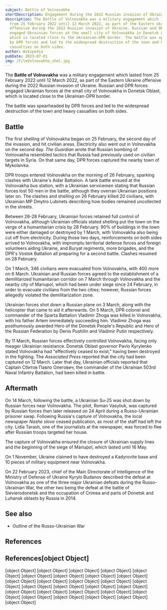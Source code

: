 ```yaml
---
subject: Battle of Volnovakha
shortDescription: Engagement during the 2022 Russian invasion of Ukraine
description: The Battle of Volnovakha was a military engagement which lasted
  from 25 February 2022 until 12 March 2022, as part of the Eastern Ukraine
  offensive during the 2022 Russian invasion of Ukraine. Russian and DPR forces
  engaged Ukrainian forces at the small city of Volnovakha in Donetsk Oblast,
  which is located close to the Ukrainian-DPR border. The battle was spearheaded
  by DPR forces and led to the widespread destruction of the town and heavy
  casualties on both sides.
author: Wikipedia
pubDate: 2023-07-01
img: /FileVolnovakha_shel.jpg
---
```


The **Battle of Volnovakha** was a military engagement which lasted from 25 February 2022 until 12 March 2022, as part of the Eastern Ukraine offensive during the 2022 Russian invasion of Ukraine. Russian and DPR forces engaged Ukrainian forces at the small city of Volnovakha in Donetsk Oblast, which is located close to the Ukrainian-DPR border.

The battle was spearheaded by DPR forces and led to the widespread destruction of the town and heavy casualties on both sides.

## Battle
The first shelling of Volnovakha began on 25 February, the second day of the invasion, and hit civilian areas. Electricity also went out in Volnovakha on the second day. *The Guardian* wrote that Russian bombing of Volnovakha resembled tactics that Russia had previously used on civilian targets in Syria. On that same day, DPR forces captured the nearby town of Mykolaivka.

DPR troops entered Volnovakha on the morning of 26 February, sparking clashes with Ukraine's Aidar Battalion. A tank battle ensued at the Volnovakha bus station, with a Ukrainian servicemen stating that Russian forces lost 50 men in the battle, although they overran Ukrainian positions later on. The clashes and shelling on 26 February killed 20 civilians, with Ukrainian MP Dmytro Lubinets describing how bodies remained uncollected in the streets.

Between 26-28 February, Ukrainian forces retained full control of Volnovakha, although Ukrainian officials stated shelling put the town on the verge of a humanitarian crisis by 28 February. 90% of buildings in the town were either damaged or destroyed by 1 March, with Volnovakha also being cut off from electricity. During those two days, reinforcements on both sides arrived to Volnovakha, with impromptu territorial defense forces and foreign volunteers aiding Ukraine, and Buryat regiments, more brigades, and the DPR's Vostok Battalion all preparing for a second battle. Clashes resumed on 28 February.

On 1 March, 346 civilians were evacuated from Volnovakha, with 400 more on 6 March. Ukrainian and Russian forces agreed to the establishment of a demilitarized humanitarian corridor on 7 March through Volnovakha and the nearby city of Mariupol, which had been under siege since 24 February, in order to evacuate civilians from the two cities; however, Russian forces allegedly violated the demilitarization zone.

Ukrainian forces shot down a Russian plane on 3 March, along with the helicopter that came to aid it afterwards. On 5 March, DPR colonel and commander of the Sparta Battalion Vladimir Zhoga was killed in Volnovakha, with his father Artem immediately succeeding him. Vladimir Zhoga was posthumously awarded Hero of the Donetsk People's Republic and Hero of the Russian Federation by Denis Pushilin and Vladimir Putin respectively.

By 11 March, Russian forces effectively controlled Volnovakha, facing only meager Ukrainian resistance. Donetsk Oblast governor Pavlo Kyrylenko stated Volnovakha had "effectively ceased to exist," having been destroyed in the fighting. The *Associated Press* reported that the city had been captured on 12 March. Later that day, Ukrainian officials reported that Captain Сбитов Павло Олегович, the commander of the Ukrainian 503rd Naval Infantry Battalion, had been killed in battle.

## Aftermath
On 14 March, following the battle, a Ukrainian Su-25 was shot down by Russian forces near Volnovakha. The pilot, Roman Vasyliuk, was captured by Russian forces then later released on 24 April during a Russo-Ukrainian prisoner swap. Following Russia's capture of Volnovakha, the local newspaper *Nashe slovo* ceased publication, as most of the staff had left the city. Lidia Tarash, one of the journalists at the newspaper, was forced to flee after Russian troops targeted her house.

The capture of Volnovakha ensured the closure of Ukrainian supply lines and the beginning of the siege of Mariupol, which lasted until 16 May.

On 1 November, Ukraine claimed to have destroyed a Kadyrovite base and 10 pieces of military equipment near Volnovakha.

On 22 February 2023, chief of the Main Directorate of Intelligence of the Ministry of Defense of Ukraine Kyrylo Budanov described the defeat at Volnovakha as one of the three major Ukrainian defeats during the Russo-Ukrainian War, the other two being the defeat at the battle of Sievierodonetsk and the occupation of Crimea and parts of Donetsk and Luhansk oblasts by Russia in 2014.

## See also
 * Outline of the Russo-Ukrainian War


## References
## References[object Object]
[object Object]
[object Object]
[object Object]
[object Object]
[object Object]
[object Object]
[object Object]
[object Object]
[object Object]
[object Object]
[object Object]
[object Object]
[object Object]
[object Object]
[object Object]
[object Object]
[object Object]
[object Object]
[object Object]
[object Object]
[object Object]
[object Object]
[object Object]
[object Object]
[object Object]
[object Object]
[object Object]
[object Object]